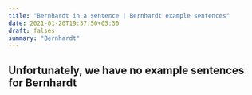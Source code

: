 ```yaml
---
title: "Bernhardt in a sentence | Bernhardt example sentences"
date: 2021-01-20T19:57:50+05:30
draft: falses
summary: "Bernhardt"
---
```

## Unfortunately, we have no example sentences for Bernhardt                 
